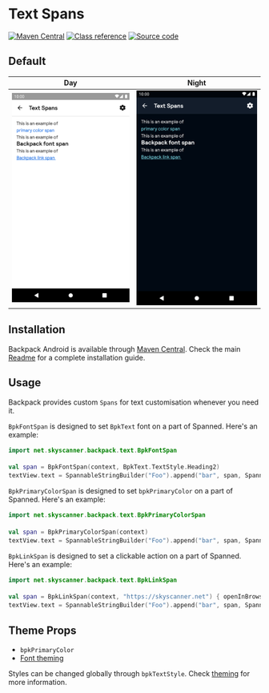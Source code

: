 # Text Spans

[![Maven Central](https://img.shields.io/maven-central/v/net.skyscanner.backpack/backpack-android)](https://search.maven.org/artifact/net.skyscanner.backpack/backpack-android)
[![Class reference](https://img.shields.io/badge/Class%20reference-Android-blue)](https://backpack.github.io/android/Backpack/net.skyscanner.backpack.text)
[![Source code](https://img.shields.io/badge/Source%20code-GitHub-lightgrey)](https://github.com/Skyscanner/backpack-android/tree/main/Backpack/src/main/java/net/skyscanner/backpack/text)

## Default

| Day | Night |
| --- | --- |
| ![TextSpans component](https://raw.githubusercontent.com/Skyscanner/backpack-android/main/docs/view/TextSpans/screenshots/default.png) |![TextSpans component - dark mode](https://raw.githubusercontent.com/Skyscanner/backpack-android/main/docs/view/TextSpans/screenshots/default_dm.png) |

## Installation

Backpack Android is available through [Maven Central](https://search.maven.org/artifact/net.skyscanner.backpack/backpack-android). Check the main [Readme](https://github.com/skyscanner/backpack-android#installation) for a complete installation guide.

## Usage

Backpack provides custom `Spans` for text customisation whenever you need it.


`BpkFontSpan` is designed to set `BpkText` font on a part of Spanned.
Here's an example:

```Kotlin
import net.skyscanner.backpack.text.BpkFontSpan

val span = BpkFontSpan(context, BpkText.TextStyle.Heading2)
textView.text = SpannableStringBuilder("Foo").append("bar", span, Spannable.SPAN_EXCLUSIVE_EXCLUSIVE)
```

`BpkPrimaryColorSpan` is designed to set `bpkPrimaryColor` on a part of Spanned.
Here's an example:

```Kotlin
import net.skyscanner.backpack.text.BpkPrimaryColorSpan

val span = BpkPrimaryColorSpan(context)
textView.text = SpannableStringBuilder("Foo").append("bar", span, Spannable.SPAN_INCLUSIVE_INCLUSIVE)
```

`BpkLinkSpan` is designed to set a clickable action on a part of Spanned.
Here's an example:

```Kotlin
import net.skyscanner.backpack.text.BpkLinkSpan

val span = BpkLinkSpan(context, "https://skyscanner.net") { openInBrowser(it) }
textView.text = SpannableStringBuilder("Foo").append("bar", span, Spannable.SPAN_INCLUSIVE_INCLUSIVE)
```

## Theme Props

- `bpkPrimaryColor`
- [Font theming](https://github.com/Skyscanner/backpack-android/blob/main/docs/view/Text/README.md)

Styles can be changed globally through `bpkTextStyle`. Check [theming](https://github.com/Skyscanner/backpack-android/blob/main/docs/view/THEMING.md) for more information.
